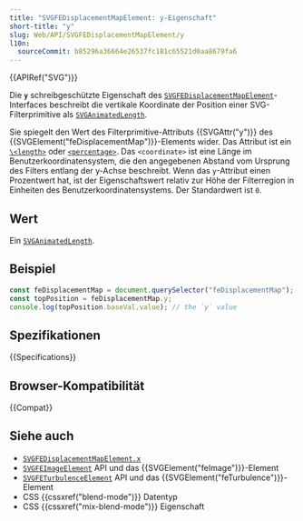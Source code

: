 ```yaml
---
title: "SVGFEDisplacementMapElement: y-Eigenschaft"
short-title: "y"
slug: Web/API/SVGFEDisplacementMapElement/y
l10n:
  sourceCommit: b85296a36664e26537fc181c65521d0aa8679fa6
---
```


{{APIRef("SVG")}}

Die **`y`** schreibgeschützte Eigenschaft des [`SVGFEDisplacementMapElement`](/de/docs/Web/API/SVGFEDisplacementMapElement)-Interfaces beschreibt die vertikale Koordinate der Position einer SVG-Filterprimitive als [`SVGAnimatedLength`](/de/docs/Web/API/SVGAnimatedLength).

Sie spiegelt den Wert des Filterprimitive-Attributs {{SVGAttr("y")}} des {{SVGElement("feDisplacementMap")}}-Elements wider. Das Attribut ist ein [`\<length>`](/de/docs/Web/SVG/Content_type#length) oder [`<percentage>`](/de/docs/Web/SVG/Content_type#percentage). Das `<coordinate>` ist eine Länge im Benutzerkoordinatensystem, die den angegebenen Abstand vom Ursprung des Filters entlang der y-Achse beschreibt. Wenn das `y`-Attribut einen Prozentwert hat, ist der Eigenschaftswert relativ zur Höhe der Filterregion in Einheiten des Benutzerkoordinatensystems. Der Standardwert ist `0`.

## Wert

Ein [`SVGAnimatedLength`](/de/docs/Web/API/SVGAnimatedLength).

## Beispiel

```js
const feDisplacementMap = document.querySelector("feDisplacementMap");
const topPosition = feDisplacementMap.y;
console.log(topPosition.baseVal.value); // the `y` value
```

## Spezifikationen

{{Specifications}}

## Browser-Kompatibilität

{{Compat}}

## Siehe auch

- [`SVGFEDisplacementMapElement.x`](/de/docs/Web/API/SVGFEDisplacementMapElement/x)
- [`SVGFEImageElement`](/de/docs/Web/API/SVGFEImageElement) API und das {{SVGElement("feImage")}}-Element
- [`SVGFETurbulenceElement`](/de/docs/Web/API/SVGFETurbulenceElement) API und das {{SVGElement("feTurbulence")}}-Element
- CSS {{cssxref("blend-mode")}} Datentyp
- CSS {{cssxref("mix-blend-mode")}} Eigenschaft
